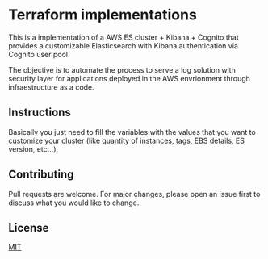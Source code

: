 # Terraform implementations

This is a implementation of a AWS ES cluster + Kibana + Cognito that provides a customizable Elasticsearch with Kibana authentication via Cognito user pool.

The objective is to automate the process to serve a log solution with security layer for applications deployed in the AWS envrionment through infraestructure as a code.

## Instructions

Basically you just need to fill the variables with the values that you want to customize your cluster (like quantity of instances, tags, EBS details, ES version, etc...).

## Contributing
Pull requests are welcome. For major changes, please open an issue first to discuss what you would like to change.


## License
[MIT](https://choosealicense.com/licenses/mit/)